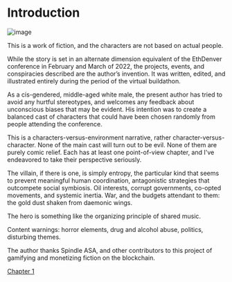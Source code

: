 # Introduction

![image](assets/images/1.jpg)

This is a work of fiction, and the characters are not based on actual people.

While the story is set in an alternate dimension equivalent of the EthDenver conference in February and March of 2022, the projects, events, and conspiracies described are the author’s invention. It was written, edited, and illustrated entirely during the period of the virtual buildathon.

As a cis-gendered, middle-aged white male, the present author has tried to avoid any hurtful stereotypes, and welcomes any feedback about unconscious biases that may be evident. His intention was to create a balanced cast of characters that could have been chosen randomly from people attending the conference.

This is a characters-versus-environment narrative, rather character-versus-character. None of the main cast will turn out to be evil. None of them are purely comic relief. Each has at least one point-of-view chapter, and I've endeavored to take their perspective seriously.

The villain, if there is one, is simply entropy, the particular kind that seems to prevent meaningful human coordination, antagonistic strategies that outcompete social symbiosis. Oil interests, corrupt governments, co-opted movements, and systemic inertia. War, and the budgets attendant to them: the gold dust shaken from daemonic wings.

The hero is something like the organizing principle of shared music.

Content warnings: horror elements, drug and alcohol abuse, politics, disturbing themes.

The author thanks Spindle ASA, and other contributors to this project of gamifying and monetizing fiction on the blockchain.

[Chapter 1](chapter-1.md)

